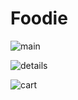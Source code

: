 # Foodie


![main](https://user-images.githubusercontent.com/48752942/147383841-97ca6122-b485-498b-93aa-9230f7161ccf.jpg)

![details](https://user-images.githubusercontent.com/48752942/147383843-cd10f3dd-c14a-47d4-ae7f-7a13b8a81dfb.jpg)

![cart](https://user-images.githubusercontent.com/48752942/147383844-94db42bd-f3f0-4fd1-b75b-1f8da118c520.jpg)


